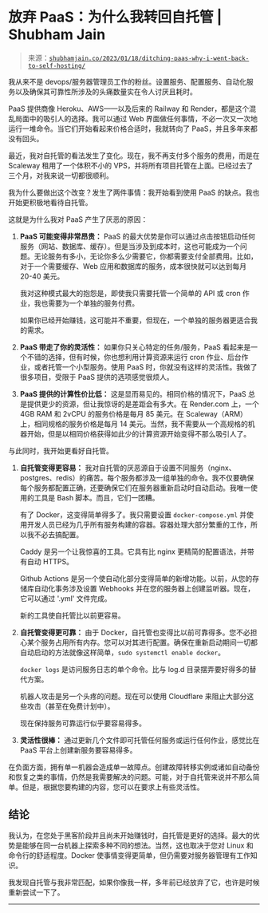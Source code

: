 <!--yml

category: 未分类

date: 2024-05-27 14:53:26

-->

# 放弃 PaaS：为什么我转回自托管 | Shubham Jain

> 来源：[`shubhamjain.co/2023/01/18/ditching-paas-why-i-went-back-to-self-hosting/`](https://shubhamjain.co/2023/01/18/ditching-paas-why-i-went-back-to-self-hosting/)

我从来不是 devops/服务器管理员工作的粉丝。设置服务、配置服务、自动化服务以及确保其可靠性所涉及的头痛数量实在令人讨厌且耗时。

PaaS 提供商像 Heroku、AWS——以及后来的 Railway 和 Render，都是这个混乱局面中的吸引人的选择。我可以通过 Web 界面做任何事情，不必一次又一次地运行一堆命令。当它们开始看起来价格合适时，我就转向了 PaaS，并且多年来都没有回头。

最近，我对自托管的看法发生了变化。现在，我不再支付多个服务的费用，而是在 Scaleway 租用了一个体积不小的 VPS，并将所有项目托管在上面。已经过去了三个月，对我来说一切都很顺利。

我为什么要做出这个改变？发生了两件事情：我开始看到使用 PaaS 的缺点。我也开始更积极地看待自托管。

这就是为什么我对 PaaS 产生了厌恶的原因：

1.  **PaaS 可能变得非常昂贵：** PaaS 的最大优势是你可以通过点击按钮启动任何服务（网站、数据库、缓存）。但是当涉及到成本时，这也可能成为一个问题。无论服务有多小，无论你多么少需要它，你都需要支付全部费用。比如，对于一个需要缓存、Web 应用和数据库的服务，成本很快就可以达到每月 20-40 美元。

    我对这种模式最大的抱怨是，即使我只需要托管一个简单的 API 或 cron 作业，我也需要为一个单独的服务付费。

    如果你已经开始赚钱，这可能并不重要，但现在，一个单独的服务器更适合我的需求。

1.  **PaaS 带走了你的灵活性：** 如果你只关心特定的任务/服务，PaaS 看起来是一个不错的选择，但有时候，你也想利用计算资源来运行 cron 作业、后台作业，或者托管一个小型服务。使用 PaaS 时，你就没有这样的灵活性。我做了很多项目，受限于 PaaS 提供的选项感觉很烦人。

1.  **PaaS 提供的计算性价比低：** 这是显而易见的。相同价格的情况下，PaaS 总是提供更少的资源，但让我惊讶的是差距会有多大。在 Render.com 上，一个 4GB RAM 和 2vCPU 的服务价格是每月 85 美元。在 Scaleway（ARM）上，相同规格的服务价格是每月 14 美元。当然，我不需要从一个高规格的机器开始，但是以相同价格获得如此少的计算资源开始变得不那么吸引人了。

与此同时，我开始更看好自托管。

1.  **自托管变得更容易：** 我对自托管的厌恶源自于设置不同服务（nginx、postgres、redis）的痛苦。每个服务都涉及一组单独的命令。我不仅要确保每个服务都配置正确，还要确保它们在服务器重新启动时自动启动。我唯一使用的工具是 Bash 脚本。而且，它们一团糟。

    有了 Docker，这变得简单得多了。我只需要设置 `docker-compose.yml` 并使用开发人员已经为几乎所有服务构建的容器。容器处理大部分繁重的工作，所以我不必去搞配置。

    Caddy 是另一个让我惊喜的工具。它具有比 nginx 更精简的配置语法，并带有自动 HTTPS。

    Github Actions 是另一个使自动化部分变得简单的新增功能。以前，从您的存储库自动化事务涉及设置 Webhooks 并在您的服务器上创建监听器。现在，它可以通过 '.yml' 文件完成。

    新的工具使自托管比以前更容易。

1.  **自托管变得更可靠：** 由于 Docker，自托管也变得比以前可靠得多。您不必担心某个服务占用所有内存。您可以对其进行配置。确保在重新启动期间一切都自动启动的方法就像这样简单，`sudo systemctl enable docker`。

    `docker logs` 是访问服务日志的单个命令。比与 log.d 目录摆弄要好得多的替代方案。

    机器人攻击是另一个头疼的问题。现在可以使用 Cloudflare 来阻止大部分这些攻击（甚至在免费计划中）。

    现在保持服务可靠运行似乎要容易得多。

1.  **灵活性很棒：** 通过更新几个文件即可托管任何服务或运行任何作业，感觉比在 PaaS 平台上创建新服务要容易得多。

在负面方面，拥有单一机器会造成单一故障点。创建故障转移实例或诸如自动备份和恢复之类的事情，仍然是我需要解决的问题。可能，对于自托管来说并不那么简单。但是，根据您要构建的内容，您可以在要求上有些灵活性。

## 结论

我认为，在您处于黑客阶段并且尚未开始赚钱时，自托管是更好的选择。最大的优势是能够在同一台机器上探索多种不同的想法。当然，这也取决于您对 Linux 和命令行的舒适程度。Docker 使事情变得更简单，但仍需要对服务器管理有工作知识。

我发现自托管与我非常匹配，如果你像我一样，多年前已经放弃了它，也许是时候重新尝试一下了。

* * *
